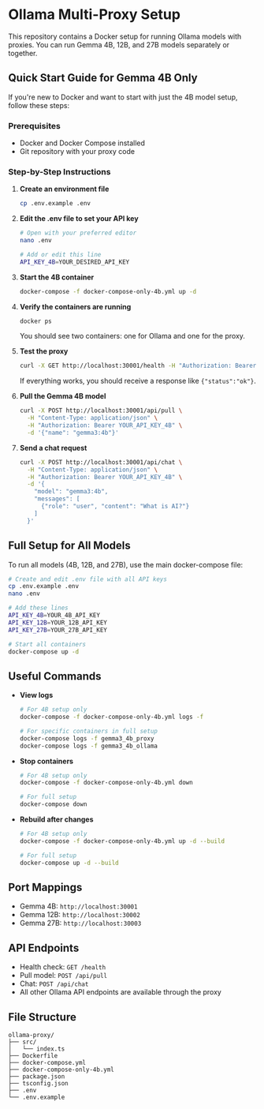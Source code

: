 # Ollama Multi-Proxy Setup

This repository contains a Docker setup for running Ollama models with proxies. You can run Gemma 4B, 12B, and 27B models separately or together.

## Quick Start Guide for Gemma 4B Only

If you're new to Docker and want to start with just the 4B model setup, follow these steps:

### Prerequisites
- Docker and Docker Compose installed
- Git repository with your proxy code

### Step-by-Step Instructions

1. **Create an environment file**
   ```bash
   cp .env.example .env
   ```

2. **Edit the .env file to set your API key**
   ```bash
   # Open with your preferred editor
   nano .env
   
   # Add or edit this line
   API_KEY_4B=YOUR_DESIRED_API_KEY
   ```

3. **Start the 4B container**
   ```bash
   docker-compose -f docker-compose-only-4b.yml up -d
   ```

4. **Verify the containers are running**
   ```bash
   docker ps
   ```
   You should see two containers: one for Ollama and one for the proxy.

5. **Test the proxy**
   ```bash
   curl -X GET http://localhost:30001/health -H "Authorization: Bearer YOUR_API_KEY_4B"
   ```
   If everything works, you should receive a response like `{"status":"ok"}`.

6. **Pull the Gemma 4B model**
   ```bash
   curl -X POST http://localhost:30001/api/pull \
     -H "Content-Type: application/json" \
     -H "Authorization: Bearer YOUR_API_KEY_4B" \
     -d '{"name": "gemma3:4b"}'
   ```

7. **Send a chat request**
   ```bash
   curl -X POST http://localhost:30001/api/chat \
     -H "Content-Type: application/json" \
     -H "Authorization: Bearer YOUR_API_KEY_4B" \
     -d '{
       "model": "gemma3:4b",
       "messages": [
         {"role": "user", "content": "What is AI?"}
       ]
     }'
   ```

## Full Setup for All Models

To run all models (4B, 12B, and 27B), use the main docker-compose file:

```bash
# Create and edit .env file with all API keys
cp .env.example .env
nano .env

# Add these lines
API_KEY_4B=YOUR_4B_API_KEY
API_KEY_12B=YOUR_12B_API_KEY
API_KEY_27B=YOUR_27B_API_KEY

# Start all containers
docker-compose up -d
```

## Useful Commands

- **View logs**
  ```bash
  # For 4B setup only
  docker-compose -f docker-compose-only-4b.yml logs -f
  
  # For specific containers in full setup
  docker-compose logs -f gemma3_4b_proxy
  docker-compose logs -f gemma3_4b_ollama
  ```

- **Stop containers**
  ```bash
  # For 4B setup only
  docker-compose -f docker-compose-only-4b.yml down
  
  # For full setup
  docker-compose down
  ```

- **Rebuild after changes**
  ```bash
  # For 4B setup only
  docker-compose -f docker-compose-only-4b.yml up -d --build
  
  # For full setup
  docker-compose up -d --build
  ```

## Port Mappings

- Gemma 4B: `http://localhost:30001`
- Gemma 12B: `http://localhost:30002`
- Gemma 27B: `http://localhost:30003`

## API Endpoints

- Health check: `GET /health`
- Pull model: `POST /api/pull`
- Chat: `POST /api/chat`
- All other Ollama API endpoints are available through the proxy

## File Structure

```
ollama-proxy/
├── src/
│   └── index.ts
├── Dockerfile
├── docker-compose.yml
├── docker-compose-only-4b.yml
├── package.json
├── tsconfig.json
├── .env
└── .env.example
```